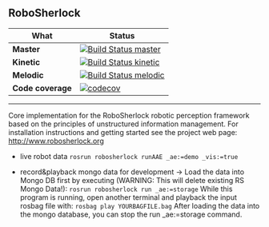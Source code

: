 RoboSherlock
------------

 What  | Status
  ---  |  ---
 **Master** | [![Build Status master](https://travis-ci.org/RoboSherlock/robosherlock.svg)](https://travis-ci.org/RoboSherlock/robosherlock)
**Kinetic** | [![Build Status kinetic](https://travis-ci.org/RoboSherlock/robosherlock.svg?branch=kinetic)](https://travis-ci.org/RoboSherlock/robosherlock)
**Melodic** | [![Build Status melodic](https://travis-ci.org/RoboSherlock/robosherlock.svg?branch=melodic)](https://travis-ci.org/RoboSherlock/robosherlock)
**Code coverage**  | [![codecov](https://codecov.io/gh/RoboSherlock/robosherlock/branch/master/graph/badge.svg)](https://codecov.io/gh/RoboSherlock/robosherlock)

 
------------

Core implementation for the RoboSherlock robotic perception framework based on the principles of unstructured information management.
For installation instructions and getting started see the project web page:  http://www.robosherlock.org


* live robot data `rosrun robosherlock runAAE _ae:=demo _vis:=true`

* record&playback mongo data for development
  -> Load the data into Mongo DB first by executing (WARNING: This will delete existing RS Mongo Data!): `rosrun robosherlock run _ae:=storage` While this program is running, open another terminal and playback the input rosbag file with: `rosbag play YOURBAGFILE.bag` After loading the data into the mongo database, you can stop the run _ae:=storage command.
